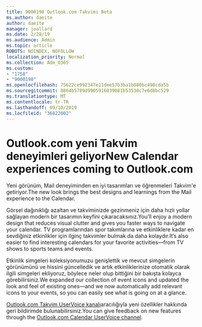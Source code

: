 ```yaml
---
title: 9000198 Outlook.com Takvimi Beta
ms.author: daeite
author: daeite
manager: joallard
ms.date: 2/28/19
ms.audience: Admin
ms.topic: article
ROBOTS: NOINDEX, NOFOLLOW
localization_priority: Normal
ms.collection: Adm_O365
ms.custom:
- "1758"
- "9000198"
ms.openlocfilehash: 75622ce992347e11dee57b3ba1b080bc498cda5b
ms.sourcegitcommit: 8864b5789d9905916039081b53530c7e6d8bc529
ms.translationtype: MT
ms.contentlocale: tr-TR
ms.lasthandoff: 09/10/2019
ms.locfileid: "36822002"
---
```

# <a name="new-calendar-experiences-coming-to-outlookcom"></a><span data-ttu-id="7f580-102">Outlook.com yeni Takvim deneyimleri geliyor</span><span class="sxs-lookup"><span data-stu-id="7f580-102">New Calendar experiences coming to Outlook.com</span></span>

<span data-ttu-id="7f580-103">Yeni görünüm, Mail deneyiminden en iyi tasarımları ve öğrenmeleri Takvim'e getiriyor.</span><span class="sxs-lookup"><span data-stu-id="7f580-103">The new look brings the best designs and learnings from the Mail experience to the Calendar.</span></span>

<span data-ttu-id="7f580-104">Görsel dağınıklığı azaltan ve takviminizde gezinmeniz için daha hızlı yollar sağlayan modern bir tasarımın keyfini çıkaracaksınız.</span><span class="sxs-lookup"><span data-stu-id="7f580-104">You’ll enjoy a modern design that reduces visual clutter and gives you faster ways to navigate your calendar.</span></span> <span data-ttu-id="7f580-105">TV programlarından spor takımlarına ve etkinliklere kadar en sevdiğiniz etkinlikler için ilginç takvimler bulmak da daha kolaydır.</span><span class="sxs-lookup"><span data-stu-id="7f580-105">It’s also easier to find interesting calendars for your favorite activities—from TV shows to sports teams and events.</span></span>

<span data-ttu-id="7f580-106">Etkinlik simgeleri koleksiyonumuzu genişlettik ve mevcut simgelerin görünümünü ve hissini güncelledik ve artık etkinliklerinize otomatik olarak ilgili simgeleri ekliyoruz, böylece neler olup bittiğini bir bakışta kolayca görebilirsiniz.</span><span class="sxs-lookup"><span data-stu-id="7f580-106">We expanded our collection of event icons and updated the look and feel of existing ones—and we now automatically add relevant icons to your events, so you can easily see what is going on at a glance.</span></span>

<span data-ttu-id="7f580-107">[Outlook.com Takvim UserVoice kanalı](https://go.microsoft.com/fwlink/?linkid=2103075)aracılığıyla yeni özellikler hakkında geri bildirimde bulunabilirsiniz.</span><span class="sxs-lookup"><span data-stu-id="7f580-107">You can give feedback on new features through the [Outlook.com Calendar UserVoice channel](https://go.microsoft.com/fwlink/?linkid=2103075).</span></span>